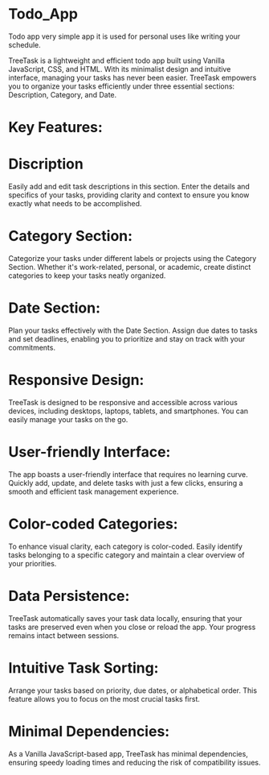# Todo_App

Todo app very simple app it is used for personal uses like writing your schedule.

TreeTask is a lightweight and efficient todo app built using Vanilla JavaScript, CSS, and HTML. With its minimalist design and intuitive interface, managing your tasks has never been easier. TreeTask empowers you to organize your tasks efficiently under three essential sections: Description, Category, and Date.

# Key Features:
# Discription
Easily add and edit task descriptions in this section. Enter the details and specifics of your tasks, providing clarity and context to ensure you know exactly what needs to be accomplished.

# Category Section:
Categorize your tasks under different labels or projects using the Category Section. Whether it's work-related, personal, or academic, create distinct categories to keep your tasks neatly organized.

# Date Section:
Plan your tasks effectively with the Date Section. Assign due dates to tasks and set deadlines, enabling you to prioritize and stay on track with your commitments.

# Responsive Design:
TreeTask is designed to be responsive and accessible across various devices, including desktops, laptops, tablets, and smartphones. You can easily manage your tasks on the go.

# User-friendly Interface:
The app boasts a user-friendly interface that requires no learning curve. Quickly add, update, and delete tasks with just a few clicks, ensuring a smooth and efficient task management experience.

# Color-coded Categories:
To enhance visual clarity, each category is color-coded. Easily identify tasks belonging to a specific category and maintain a clear overview of your priorities.

# Data Persistence:
TreeTask automatically saves your task data locally, ensuring that your tasks are preserved even when you close or reload the app. Your progress remains intact between sessions.

# Intuitive Task Sorting:
Arrange your tasks based on priority, due dates, or alphabetical order. This feature allows you to focus on the most crucial tasks first.

# Minimal Dependencies:
As a Vanilla JavaScript-based app, TreeTask has minimal dependencies, ensuring speedy loading times and reducing the risk of compatibility issues.

